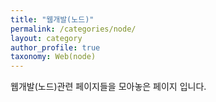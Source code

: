 ```yaml
---
title: "웹개발(노드)"
permalink: /categories/node/
layout: category
author_profile: true
taxonomy: Web(node)
---
```


웹개발(노드)관련 페이지들을 모아놓은 페이지 입니다.